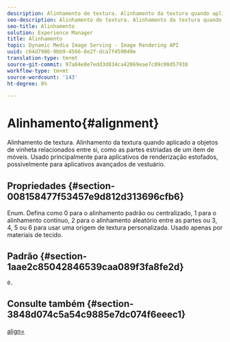 ```yaml
---
description: Alinhamento de textura. Alinhamento da textura quando aplicado a objetos de vinheta relacionados entre si, como as partes estriadas de um item de móveis. Usado principalmente para aplicativos de renderização estofados, possivelmente para aplicativos avançados de vestuário.
seo-description: Alinhamento de textura. Alinhamento da textura quando aplicado a objetos de vinheta relacionados entre si, como as partes estriadas de um item de móveis. Usado principalmente para aplicativos de renderização estofados, possivelmente para aplicativos avançados de vestuário.
seo-title: Alinhamento
solution: Experience Manager
title: Alinhamento
topic: Dynamic Media Image Serving - Image Rendering API
uuid: c64d7986-9bb9-4566-8e2f-dca7f459049e
translation-type: tm+mt
source-git-commit: 97a84e8e7edd3d834ca42069eae7c09c00d57938
workflow-type: tm+mt
source-wordcount: '143'
ht-degree: 0%

---
```



# Alinhamento{#alignment}

Alinhamento de textura. Alinhamento da textura quando aplicado a objetos de vinheta relacionados entre si, como as partes estriadas de um item de móveis. Usado principalmente para aplicativos de renderização estofados, possivelmente para aplicativos avançados de vestuário.

## Propriedades {#section-008158477f53457e9d812d313696cfb6}

Enum. Defina como 0 para o alinhamento padrão ou centralizado, 1 para o alinhamento contínuo, 2 para o alinhamento aleatório entre as partes ou 3, 4, 5 ou 6 para usar uma origem de textura personalizada. Usado apenas por materiais de tecido.

## Padrão {#section-1aae2c85042846539caa089f3fa8fe2d}

`0.`

## Consulte também {#section-3848d074c5a54c9885e7dc074f6eeec1}

[align=](../../../../../ir-api/http-protocol/image-rendering-api-ref/c-ir-http-protocol-ref/c-ir-http-protocol-command-reference/r-ir-align.md#reference-4d63baa522ce42f9b15167ba34c5c6a7)
